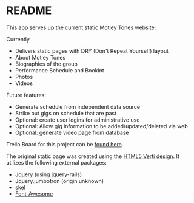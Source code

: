 # README

This app serves up the current static Motley Tones website.

Currently

* Delivers static pages with DRY (Don't Repeat Yourself) layout
 * About Motley Tones
 * Biographies of the group
 * Performance Schedule and Bookint
 * Photos
 * Videos

Future features:

* Generate schedule from independent data source
* Strike out gigs on schedule that are past
* Optional: create user logins for administrative use
* Optional: Allow gig information to be added/updated/deleted via web
* Optional: generate video page from database

Trello Board for this project can be [found here](https://trello.com/b/VwHfdHD4/motley-tones-web-app).

The original static page was created using the [HTML5 Verti design](http://html5up.net/verti).  It utilizes the following external packages:

* Jquery (using jquery-rails)
* Jquery.jumbotron (origin unknown)
* [skel](https://github.com/n33/skel/blob/master/docs/skel-layout.md)
* [Font-Awesome](http://fortawesome.github.io/Font-Awesome/)

